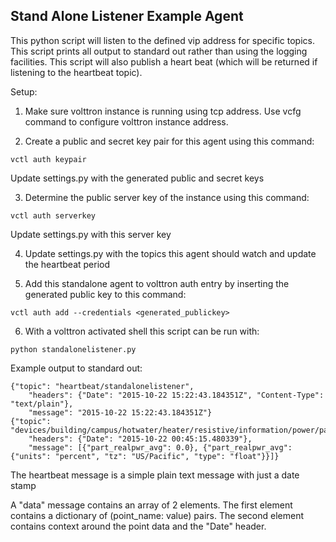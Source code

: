 ## Stand Alone Listener Example Agent
This python script will listen to the defined vip address for specific
topics. This script prints all output to standard out rather than using the
logging facilities. This script will also publish a heart beat
(which will be returned if listening to the heartbeat topic).

Setup:
1. Make sure volttron instance is running using tcp address. Use vcfg
command to configure volttron instance address.

2. Create a public and secret key pair for this agent using this command:
```
vctl auth keypair
```
Update settings.py with the generated public and secret keys

3. Determine the public server key of the instance using this command: 
```
vctl auth serverkey
```
Update settings.py with this server key

4. Update settings.py with the topics this agent should watch and update the heartbeat period

5. Add this standalone agent to volttron auth entry by inserting the generated public key to this command:
```
vctl auth add --credentials <generated_publickey>
```

6. With a volttron activated shell this script can be run with:
```
python standalonelistener.py
```

Example output to standard out:
```
{"topic": "heartbeat/standalonelistener",
    "headers": {"Date": "2015-10-22 15:22:43.184351Z", "Content-Type": "text/plain"},
    "message": "2015-10-22 15:22:43.184351Z"}
{"topic": "devices/building/campus/hotwater/heater/resistive/information/power/part_realpwr_avg",
    "headers": {"Date": "2015-10-22 00:45:15.480339"},
    "message": [{"part_realpwr_avg": 0.0}, {"part_realpwr_avg": {"units": "percent", "tz": "US/Pacific", "type": "float"}}]}
```
The heartbeat message is a simple plain text message with just a date stamp

A "data" message contains an array of 2 elements. The first element 
contains a dictionary of (point_name: value) pairs. The second element
contains context around the point data and the "Date" header.